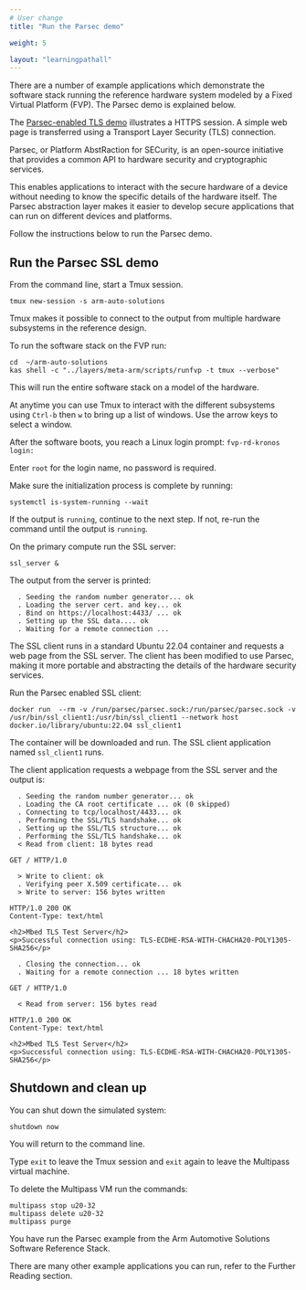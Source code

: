 ```yaml
---
# User change
title: "Run the Parsec demo"

weight: 5

layout: "learningpathall"
---
```



There are a number of example applications which demonstrate the software stack running the reference hardware system modeled by a Fixed Virtual Platform (FVP). The Parsec demo is explained below. 

The [Parsec-enabled TLS demo](https://arm-auto-solutions.docs.arm.com/en/v1.1/design/applications/parsec_enabled_tls.html) illustrates a HTTPS session. A simple web page is transferred using a Transport Layer Security (TLS) connection.

Parsec, or Platform AbstRaction for SECurity, is an open-source initiative that provides a common API to hardware security and cryptographic services.

This enables applications to interact with the secure hardware of a device without needing to know the specific details of the hardware itself. The Parsec abstraction layer makes it easier to develop secure applications that can run on different devices and platforms.   

Follow the instructions below to run the Parsec demo.

## Run the Parsec SSL demo

From the command line, start a Tmux session.

```console
tmux new-session -s arm-auto-solutions
```

Tmux makes it possible to connect to the output from multiple hardware subsystems in the reference design. 

To run the software stack on the FVP run:

```console
cd  ~/arm-auto-solutions
kas shell -c "../layers/meta-arm/scripts/runfvp -t tmux --verbose"
```

This will run the entire software stack on a model of the hardware. 

At anytime you can use Tmux to interact with the different subsystems using `Ctrl-b` then `w` to bring up a list of windows. Use the arrow keys to select a window. 

After the software boots, you reach a Linux login prompt: `fvp-rd-kronos login:`

Enter `root` for the login name, no password is required. 

Make sure the initialization process is complete by running:

```console
systemctl is-system-running --wait
```

If the output is `running`, continue to the next step. If not, re-run the command until the output is `running`.

On the primary compute run the SSL server:

```console
ssl_server &
```

The output from the server is printed:

```output
  . Seeding the random number generator... ok
  . Loading the server cert. and key... ok
  . Bind on https://localhost:4433/ ... ok
  . Setting up the SSL data.... ok
  . Waiting for a remote connection ...
```

The SSL client runs in a standard Ubuntu 22.04 container and requests a web page from the SSL server. The client has been modified to use Parsec, making it more portable and abstracting the details of the hardware security services. 

Run the Parsec enabled SSL client: 

```console
docker run  --rm -v /run/parsec/parsec.sock:/run/parsec/parsec.sock -v /usr/bin/ssl_client1:/usr/bin/ssl_client1 --network host docker.io/library/ubuntu:22.04 ssl_client1
```

The container will be downloaded and run. The SSL client application named `ssl_client1` runs.

The client application requests a webpage from the SSL server and the output is:

```output
  . Seeding the random number generator... ok
  . Loading the CA root certificate ... ok (0 skipped)
  . Connecting to tcp/localhost/4433... ok
  . Performing the SSL/TLS handshake... ok
  . Setting up the SSL/TLS structure... ok
  . Performing the SSL/TLS handshake... ok
  < Read from client: 18 bytes read

GET / HTTP/1.0

  > Write to client: ok
  . Verifying peer X.509 certificate... ok
  > Write to server: 156 bytes written

HTTP/1.0 200 OK
Content-Type: text/html

<h2>Mbed TLS Test Server</h2>
<p>Successful connection using: TLS-ECDHE-RSA-WITH-CHACHA20-POLY1305-SHA256</p>

  . Closing the connection... ok
  . Waiting for a remote connection ... 18 bytes written

GET / HTTP/1.0

  < Read from server: 156 bytes read

HTTP/1.0 200 OK
Content-Type: text/html

<h2>Mbed TLS Test Server</h2>
<p>Successful connection using: TLS-ECDHE-RSA-WITH-CHACHA20-POLY1305-SHA256</p>
```

## Shutdown and clean up

You can shut down the simulated system:

```console
shutdown now
```

You will return to the command line.

Type `exit` to leave the Tmux session and `exit` again to leave the Multipass virtual machine. 

To delete the Multipass VM run the commands:

```console
multipass stop u20-32
multipass delete u20-32
multipass purge
```

You have run the Parsec example from the Arm Automotive Solutions Software Reference Stack.

There are many other example applications you can run, refer to the Further Reading section.